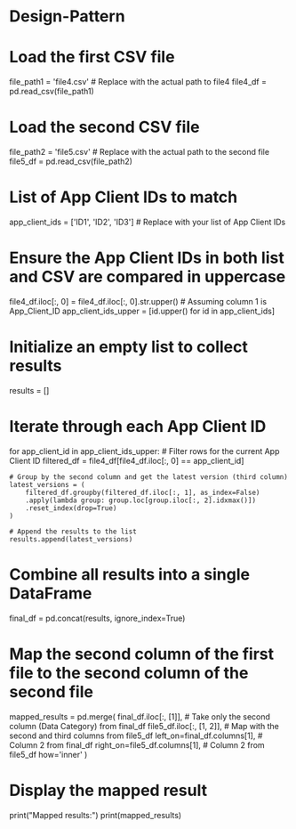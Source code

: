 # Design-Pattern

# Load the first CSV file
file_path1 = 'file4.csv'  # Replace with the actual path to file4
file4_df = pd.read_csv(file_path1)

# Load the second CSV file
file_path2 = 'file5.csv'  # Replace with the actual path to the second file
file5_df = pd.read_csv(file_path2)

# List of App Client IDs to match
app_client_ids = ['ID1', 'ID2', 'ID3']  # Replace with your list of App Client IDs

# Ensure the App Client IDs in both list and CSV are compared in uppercase
file4_df.iloc[:, 0] = file4_df.iloc[:, 0].str.upper()  # Assuming column 1 is App_Client_ID
app_client_ids_upper = [id.upper() for id in app_client_ids]

# Initialize an empty list to collect results
results = []

# Iterate through each App Client ID
for app_client_id in app_client_ids_upper:
    # Filter rows for the current App Client ID
    filtered_df = file4_df[file4_df.iloc[:, 0] == app_client_id]
    
    # Group by the second column and get the latest version (third column)
    latest_versions = (
        filtered_df.groupby(filtered_df.iloc[:, 1], as_index=False)
        .apply(lambda group: group.loc[group.iloc[:, 2].idxmax()])
        .reset_index(drop=True)
    )
    
    # Append the results to the list
    results.append(latest_versions)

# Combine all results into a single DataFrame
final_df = pd.concat(results, ignore_index=True)

# Map the second column of the first file to the second column of the second file
mapped_results = pd.merge(
    final_df.iloc[:, [1]],  # Take only the second column (Data Category) from final_df
    file5_df.iloc[:, [1, 2]],  # Map with the second and third columns from file5_df
    left_on=final_df.columns[1],  # Column 2 from final_df
    right_on=file5_df.columns[1],  # Column 2 from file5_df
    how='inner'
)

# Display the mapped result
print("Mapped results:")
print(mapped_results)

